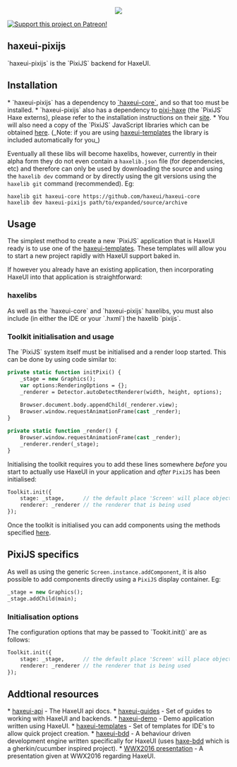 <p align="center">
  <img src="https://dl.dropboxusercontent.com/u/26678671/haxeui2-warning.png"/>
</p>

<a href="https://www.patreon.com/haxeui"><img src="https://dl.dropboxusercontent.com/u/26678671/patreon_button.png" title="Support this project on Patreon!"/></a>

<h2>haxeui-pixijs</h2>
`haxeui-pixijs` is the `PixiJS` backend for HaxeUI.

<h2>Installation</h2>
 * `haxeui-pixijs` has a dependency to <a href="https://github.com/haxeui/haxeui-core">`haxeui-core`</a>, and so that too must be installed.
 * `haxeui-pixijs` also has a dependency to <a href="https://github.com/pixijs/pixi-haxe">pixi-haxe</a> (the `PixiJS` Haxe externs), please refer to the installation instructions on their <a href="https://github.com/pixijs/pixi-haxe">site</a>.
 * You will also need a copy of the `PixiJS` JavaScript libraries which can be obtained <a href="http://www.pixijs.com/">here</a>. (_Note: if you are using <a href="https://github.com/haxeui/haxeui-templates">haxeui-templates</a> the library is included automatically for you_)

Eventually all these libs will become haxelibs, however, currently in their alpha form they do not even contain a `haxelib.json` file (for dependencies, etc) and therefore can only be used by downloading the source and using the `haxelib dev` command or by directly using the git versions using the `haxelib git` command (recommended). Eg:

```
haxelib git haxeui-core https://github.com/haxeui/haxeui-core
haxelib dev haxeui-pixijs path/to/expanded/source/archive
```

<h2>Usage</h2>
The simplest method to create a new `PixiJS` application that is HaxeUI ready is to use one of the <a href="https://github.com/haxeui/haxeui-templates">haxeui-templates</a>. These templates will allow you to start a new project rapidly with HaxeUI support baked in. 

If however you already have an existing application, then incorporating HaxeUI into that application is straightforward:

<h3>haxelibs</h3>
As well as the `haxeui-core` and `haxeui-pixijs` haxelibs, you must also include (in either the IDE or your `.hxml`) the haxelib `pixijs`.

<h3>Toolkit initialisation and usage</h3>
The `PixiJS` system itself must be initialised and a render loop started. This can be done by using code similar to:

```haxe
private static function initPixi() {
	_stage = new Graphics();
    var options:RenderingOptions = {};
    _renderer = Detector.autoDetectRenderer(width, height, options);
	
    Browser.document.body.appendChild(_renderer.view);
    Browser.window.requestAnimationFrame(cast _render);
}

private static function _render() {
    Browser.window.requestAnimationFrame(cast _render);
    _renderer.render(_stage);
}
```

Initialising the toolkit requires you to add these lines somewhere _before_ you start to actually use HaxeUI in your application and _after_ `PixiJS` has been initialised:

```haxe
Toolkit.init({
	stage: _stage,      // the default place 'Screen' will place objects
	renderer: _renderer // the renderer that is being used
});
```

Once the toolkit is initialised you can add components using the methods specified <a href="https://github.com/haxeui/haxeui-core#adding-components-using-haxe-code">here</a>.

<h2>PixiJS specifics</h2>

As well as using the generic `Screen.instance.addComponent`, it is also possible to add components directly using a `PixiJS` display container. Eg:

```haxe
_stage = new Graphics();
_stage.addChild(main);
```

<h3>Initialisation options</h3>
The configuration options that may be passed to `Tookit.init()` are as follows:

```haxe
Toolkit.init({
	stage: _stage,      // the default place 'Screen' will place objects
	renderer: _renderer // the renderer that is being used
});
```


<h2>Addtional resources</h2>
* <a href="http://haxeui.github.io/haxeui-api/">haxeui-api</a> - The HaxeUI api docs.
* <a href="https://github.com/haxeui/haxeui-guides">haxeui-guides</a> - Set of guides to working with HaxeUI and backends.
* <a href="https://github.com/haxeui/haxeui-demo">haxeui-demo</a> - Demo application written using HaxeUI.
* <a href="https://github.com/haxeui/haxeui-templates">haxeui-templates</a> - Set of templates for IDE's to allow quick project creation.
* <a href="https://github.com/haxeui/haxeui-bdd">haxeui-bdd</a> - A behaviour driven development engine written specifically for HaxeUI (uses <a href="https://github.com/haxeui/haxe-bdd">haxe-bdd</a> which is a gherkin/cucumber inspired project).
* <a href="https://www.youtube.com/watch?v=L8J8qrR2VSg&feature=youtu.be">WWX2016 presentation</a> - A presentation given at WWX2016 regarding HaxeUI.

